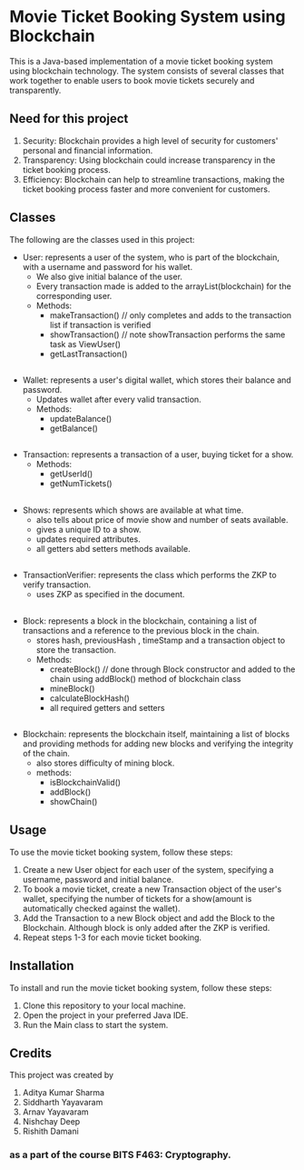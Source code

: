 # Movie Ticket Booking System using Blockchain

This is a Java-based implementation of a movie ticket booking system using blockchain technology. The system consists of several classes that work together to enable users to book movie tickets securely and transparently.

## Need for this project
1. Security: Blockchain provides a high level of security for customers' personal and financial information.
2. Transparency: Using blockchain could increase transparency in the ticket booking process.
3. Efficiency: Blockchain can help to streamline transactions, making the ticket booking process faster and more convenient for customers.

## Classes
The following are the classes used in this project:

- User: represents a user of the system, who is part of the blockchain, with a username and password for his wallet.
    - We also give initial balance of the user.
    - Every transaction made is added to the arrayList(blockchain) for the corresponding user.
    - Methods:
        - makeTransaction() // only completes and adds to the transaction list if transaction is verified
        - showTransaction() // note showTransaction performs the same task as ViewUser()
        - getLastTransaction()
##
- Wallet: represents a user's digital wallet, which stores their balance and password.
    - Updates wallet after every valid transaction.
    - Methods:
        - updateBalance()
        - getBalance()
##
- Transaction: represents a transaction of a user, buying ticket for a show.
    - Methods:
        - getUserId()
        - getNumTickets()
##
- Shows: represents which shows are available at what time.
    - also tells about price of movie show and number of seats available.
    - gives a unique ID to a show.
    - updates required attributes.
    - all getters abd setters methods available.
##
- TransactionVerifier: represents the class which performs the ZKP to verify transaction.
    - uses ZKP as specified in the document.
##
- Block: represents a block in the blockchain, containing a list of transactions and a reference to the previous block in the chain.
    - stores hash, previousHash , timeStamp and a transaction object to store the transaction.
    - Methods:
        - createBlock() // done through Block constructor and added to the chain using addBlock() method of blockchain class
        - mineBlock()
        - calculateBlockHash()
        - all required getters and setters
##
- Blockchain: represents the blockchain itself, maintaining a list of blocks and providing methods for adding new blocks and verifying the integrity of the chain.
    - also stores difficulty of mining block.
    - methods:
        - isBlockchainValid()
        - addBlock()
        - showChain()

## Usage
To use the movie ticket booking system, follow these steps:

1. Create a new User object for each user of the system, specifying a username, password and initial balance.
2. To book a movie ticket, create a new Transaction object of the user's wallet, specifying the number of tickets for a show(amount is automatically checked against the wallet).
3. Add the Transaction to a new Block object and add the Block to the Blockchain. Although block is only added after the ZKP is verified.
4. Repeat steps 1-3 for each movie ticket booking.

## Installation
To install and run the movie ticket booking system, follow these steps:

1. Clone this repository to your local machine.
2. Open the project in your preferred Java IDE.
3. Run the Main class to start the system.

## Credits
This project was created by
1. Aditya Kumar Sharma
2. Siddharth Yayavaram
3. Arnav Yayavaram
4. Nishchay Deep
5. Rishith Damani
### as a part of the course BITS F463: Cryptography.
